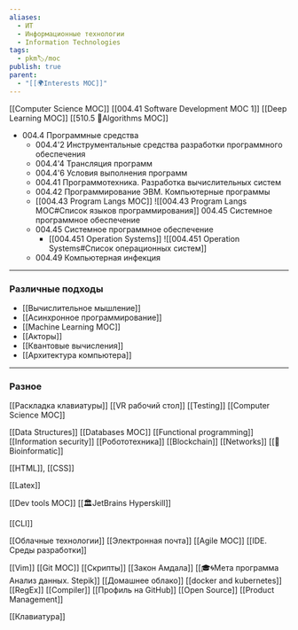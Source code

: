 ```yaml
---
aliases:
  - ИТ
  - Информационные технологии
  - Information Technologies
tags:
  - pkm🏷/moc
publish: true
parent:
  - "[[🌍Interests MOC]]"
---
```

[[Computer Science MOC]]
[[004.41 Software Development MOC 1]]
[[Deep Learning MOC]]
[[510.5 🐜Algorithms MOC]]




- 004.4 Программные средства
	- 004.4'2 Инструментальные средства разработки программного обеспечения	
	- 004.4'4 Трансляция программ	
	- 004.4'6 Условия выполнения программ	
	- 004.41 Программотехника. Разработка вычислительных систем	
	- 004.42 Программирование ЭВМ. Компьютерные программы	
	- [[004.43 Program Langs MOC]]
		 ![[004.43 Program Langs MOC#Список языков программирования]]
	 	004.45	Cистемное программное обеспечение	
	- 004.45 Системное программное обеспечение
		- [[004.451 Operation Systems]]
			![[004.451 Operation Systems#Список операционных систем]]
	- 004.49 Компьютерная инфекция

---
### Различные подходы
- [[Вычислительное мышление]]
- [[Асинхронное программирование]]
- [[Machine Learning MOC]]
- [[Акторы]]
- [[Квантовые вычисления]]
- [[Архитектура компьютера]]
---
### Разное
[[Раскладка клавиатуры]]
[[VR рабочий стол]]
[[Testing]]
[[Computer Science MOC]]

[[Data Structures]]
[[Databases MOC]]
[[Functional programming]]
[[Information security]]
[[Робототехника]]
[[Blockchain]]
[[Networks]]
[[🧬Bioinformatic]]

[[HTML]], [[CSS]]

[[Latex]]

[[Dev tools MOC]] 
[[🏛JetBrains Hyperskill]]

[[CLI]]

[[Облачные технологии]]
[[Электронная почта]]
[[Agile MOC]]
[[IDE. Среды разработки]]

[[Vim]]
[[Git MOC]]
[[Скрипты]]
[[Закон Амдала]]
[[🎓🌀Мета программа Анализ данных. Stepik]]
[[Домашнее облако]]
[[docker and kubernetes]]
[[RegEx]]
[[Compiler]]
[[Профиль на GitHub]]
[[Open Source]]
[[Product Management]]

[[Клавиатура]]










